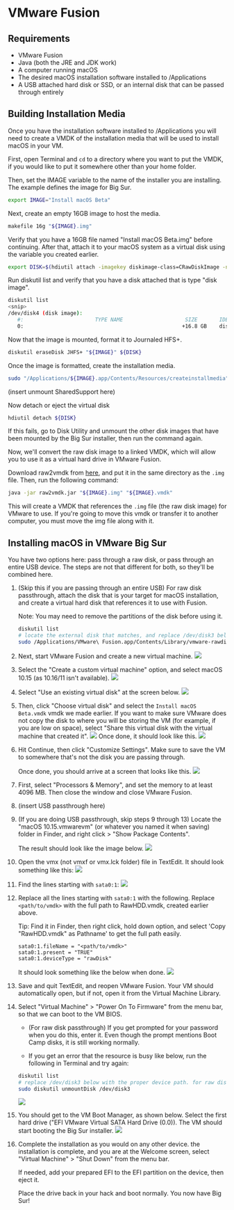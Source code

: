 # VMware Fusion

## Requirements

- VMware Fusion
- Java (both the JRE and JDK work)
- A computer running macOS
- The desired macOS installation software installed to /Applications
- A USB attached hard disk or SSD, or an internal disk that can be passed through entirely

## Building Installation Media

Once you have the installation software installed to /Applications you will need to create a VMDK of the installation media that will be used to install macOS in your VM.

First, open Terminal and `cd` to a directory where you want to put the VMDK, if you would like to put it somewhere other than your home folder.

Then, set the IMAGE variable to the name of the installer you are installing.  The example defines the image for Big Sur.

```bash
export IMAGE="Install macOS Beta"
```

Next, create an empty 16GB image to host the media.

```bash
makefile 16g "${IMAGE}.img"
```

Verify that you have a 16GB file named "Install macOS Beta.img" before continuing.  After that, attach it to your macOS system as a virtual disk using the variable you created earlier.

```bash
export DISK=$(hdiutil attach -imagekey diskimage-class=CRawDiskImage -nomount "${IMAGE}.img" | awk '{$1=$1};1')
```

Run diskutil list and verify that you have a disk attached that is type "disk image".

```bash
diskutil list
<snip>
/dev/disk4 (disk image):
   #:                       TYPE NAME                    SIZE       IDENTIFIER
   0:                                                   +16.8 GB    disk4
```

Now that the image is mounted, format it to Journaled HFS+.

```bash
diskutil eraseDisk JHFS+ "${IMAGE}" ${DISK}
```

Once the image is formatted, create the installation media.

```bash
sudo "/Applications/${IMAGE}.app/Contents/Resources/createinstallmedia" --nointeraction --volume "/Volumes/${IMAGE}"
```

(insert unmount SharedSupport here)

Now detach or eject the virtual disk

```bash
hdiutil detach ${DISK}
```

If this fails, go to Disk Utility and unmount the other disk images that have been mounted by the Big Sur installer, then run the command again.

Now, we'll convert the raw disk image to a linked VMDK, which will allow you to use it as a virtual hard drive in VMware Fusion.

Download raw2vmdk from [here](../../extra-files/raw2vmdk.jar), and put it in the same directory as the `.img` file. Then, run the following command:

```bash
java -jar raw2vmdk.jar "${IMAGE}.img" "${IMAGE}.vmdk"
```

This will create a VMDK that references the `.img` file (the raw disk image) for VMware to use. If you're going to move this vmdk or transfer it to another computer, you must move the img file along with it.

## Installing macOS in VMware Big Sur

You have two options here: pass through a raw disk, or pass through an entire USB device. The steps are not that different for both, so they'll be combined here.

1. (Skip this if you are passing through an entire USB) For raw disk passthrough, attach the disk that is your target for macOS installation, and  create a virtual hard disk that references it to use with Fusion.

    Note: You may need to remove the partitions of the disk before using it.

    ```bash
    diskutil list
    # locate the external disk that matches, and replace /dev/disk3 below with the device path.
    sudo /Applications/VMware\ Fusion.app/Contents/Library/vmware-rawdiskCreator create /dev/disk3 fullDevice RawHDD ide
    ```

2. Next, start VMware Fusion and create a new virtual machine.
    ![](../../images/extras/big-sur/fusion/homepage.png)
3. Select the "Create a custom virtual machine" option, and select macOS 10.15 (as 10.16/11 isn't available).
    ![](../../images/extras/big-sur/fusion/choose-os.png)
4. Select "Use an existing virtual disk" at the screen below.
    ![](../../images/extras/big-sur/fusion/choose-virtual-disk.png)
5. Then, click "Choose virtual disk" and select the `Install macOS Beta.vmdk` vmdk we made earlier. If you want to make sure VMware does not copy the disk to where you will be storing the VM (for example, if you are low on space), select "Share this virtual disk with the virtual machine that created it".
    ![](../../images/extras/big-sur/fusion/choose-virtual-disk-finder.png)
    Once done, it should look like this.
    ![](../../images/extras/big-sur/fusion/choose-virtual-disk-filled.png)
6. Hit Continue, then click "Customize Settings". Make sure to save the VM to somewhere that's not the disk you are passing through.

    Once done, you should arrive at a screen that looks like this.
    ![](../../images/extras/big-sur/fusion/vm-settings-home.png)
7. First, select "Processors & Memory", and set the memory to at least 4096 MB. Then close the window and close VMware Fusion.
8. (insert USB passthrough here)
9. (If you are doing USB passthrough, skip steps 9 through 13) Locate the "macOS 10.15.vmwarevm" (or whatever you named it when saving) folder in Finder, and right click > "Show Package Contents".

    The result should look like the image below.
    ![](../../images/extras/big-sur/fusion/vm-folder.png)
10. Open the vmx (not vmxf or vmx.lck folder) file in TextEdit. It should look something like this:
    ![](../../images/extras/big-sur/fusion/vmx-initial.png)
11. Find the lines starting with `sata0:1`:
    ![](../../images/extras/big-sur/fusion/vmx-find.png)
12. Replace all the lines starting with `sata0:1` with the following. Replace `<path/to/vmdk>` with the full path to RawHDD.vmdk, created earlier above.

    Tip: Find it in Finder, then right click, hold down option, and select 'Copy "RawHDD.vmdk" as Pathname' to get the full path easily.

    ```
    sata0:1.fileName = "<path/to/vmdk>"
    sata0:1.present = "TRUE"
    sata0:1.deviceType = "rawDisk"
    ```

    It should look something like the below when done.
    ![](../../images/extras/big-sur/fusion/vmx-edited.png)
13. Save and quit TextEdit, and reopen VMware Fusion. Your VM should automatically open, but if not, open it from the Virtual Machine Library.

14. Select "Virtual Machine" > "Power On To Firmware" from the menu bar, so that we can boot to the VM BIOS.

    - (For raw disk passthrough) If you get prompted for your password when you do this, enter it. Even though the prompt mentions Boot Camp disks, it is still working normally.

    - If you get an error that the resource is busy like below, run the following in Terminal and try again:

    ```bash
    diskutil list
    # replace /dev/disk3 below with the proper device path. for raw disk passthrough, it was found before
    sudo diskutil unmountDisk /dev/disk3
    ```

    ![](../../images/extras/big-sur/fusion/vm-in-use-error.png)
15. You should get to the VM Boot Manager, as shown below. Select the first hard drive ("EFI VMware Virtual SATA Hard Drive (0.0)). The VM should start booting the Big Sur installer.
    ![](../../images/extras/big-sur/fusion/vm-boot-manager.png)
16. Complete the installation as you would on any other device.
     the installation is complete, and you are at the Welcome screen, select "Virtual Machine" > "Shut Down" from the menu bar.

    If needed, add your prepared EFI to the EFI partition on the device, then eject it.

    Place the drive back in your hack and boot normally. You now have Big Sur!

